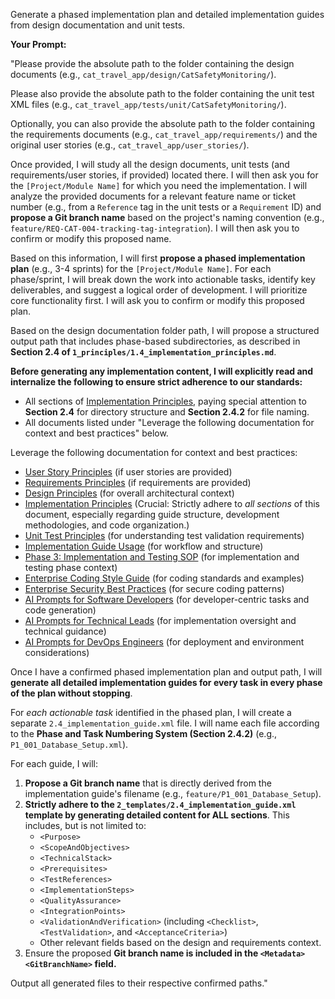 Generate a phased implementation plan and detailed implementation guides from design documentation and unit tests.

**Your Prompt:**

"Please provide the absolute path to the folder containing the design documents (e.g., `cat_travel_app/design/CatSafetyMonitoring/`).

Please also provide the absolute path to the folder containing the unit test XML files (e.g., `cat_travel_app/tests/unit/CatSafetyMonitoring/`).

Optionally, you can also provide the absolute path to the folder containing the requirements documents (e.g., `cat_travel_app/requirements/`) and the original user stories (e.g., `cat_travel_app/user_stories/`).

Once provided, I will study all the design documents, unit tests (and requirements/user stories, if provided) located there. I will then ask you for the `[Project/Module Name]` for which you need the implementation. I will analyze the provided documents for a relevant feature name or ticket number (e.g., from a `Reference` tag in the unit tests or a `Requirement` ID) and **propose a Git branch name** based on the project's naming convention (e.g., `feature/REQ-CAT-004-tracking-tag-integration`). I will then ask you to confirm or modify this proposed name.

Based on this information, I will first **propose a phased implementation plan** (e.g., 3-4 sprints) for the `[Project/Module Name]`. For each phase/sprint, I will break down the work into actionable tasks, identify key deliverables, and suggest a logical order of development. I will prioritize core functionality first. I will ask you to confirm or modify this proposed plan.

Based on the design documentation folder path, I will propose a structured output path that includes phase-based subdirectories, as described in **Section 2.4 of `1_principles/1.4_implementation_principles.md`**.

**Before generating any implementation content, I will explicitly read and internalize the following to ensure strict adherence to our standards:**
- All sections of [Implementation Principles](../../1_principles/1.4_implementation_principles.md), paying special attention to **Section 2.4** for directory structure and **Section 2.4.2** for file naming.
- All documents listed under "Leverage the following documentation for context and best practices" below.

Leverage the following documentation for context and best practices:
- [User Story Principles](../../1_principles/1.1_user_story_principles.md) (if user stories are provided)
- [Requirements Principles](../../1_principles/1.2_requirements_principles.md) (if requirements are provided)
- [Design Principles](../../1_principles/1.3_design_principles.md) (for overall architectural context)
- [Implementation Principles](../../1_principles/1.4_implementation_principles.md) (Crucial: Strictly adhere to *all sections* of this document, especially regarding guide structure, development methodologies, and code organization.)
- [Unit Test Principles](../../1_principles/1.5_unit_test_principles.md) (for understanding test validation requirements)
- [Implementation Guide Usage](../../3_guides/3.4_implementation_guide_usage.md) (for workflow and structure)
- [Phase 3: Implementation and Testing SOP](../../docs/SOPs/phase_3_implementation_testing_sop.md) (for implementation and testing phase context)
- [Enterprise Coding Style Guide](../../docs/enterprise_coding_style_guide.md) (for coding standards and examples)
- [Enterprise Security Best Practices](../../docs/enterprise_security_best_practices.md) (for secure coding patterns)
- [AI Prompts for Software Developers](../roles/software_developers_prompts.md) (for developer-centric tasks and code generation)
- [AI Prompts for Technical Leads](../roles/technical_lead_prompts.md) (for implementation oversight and technical guidance)
- [AI Prompts for DevOps Engineers](../roles/devops_engineer_prompts.md) (for deployment and environment considerations)

Once I have a confirmed phased implementation plan and output path, I will **generate all detailed implementation guides for every task in every phase of the plan without stopping**.

For *each actionable task* identified in the phased plan, I will create a separate `2.4_implementation_guide.xml` file. I will name each file according to the **Phase and Task Numbering System (Section 2.4.2)** (e.g., `P1_001_Database_Setup.xml`).

For each guide, I will:
1.  **Propose a Git branch name** that is directly derived from the implementation guide's filename (e.g., `feature/P1_001_Database_Setup`).
2.  **Strictly adhere to the `2_templates/2.4_implementation_guide.xml` template by generating detailed content for ALL sections**. This includes, but is not limited to:
    *   `<Purpose>`
    *   `<ScopeAndObjectives>`
    *   `<TechnicalStack>`
    *   `<Prerequisites>`
    *   `<TestReferences>`
    *   `<ImplementationSteps>`
    *   `<QualityAssurance>`
    *   `<IntegrationPoints>`
    *   `<ValidationAndVerification>` (including `<Checklist>`, `<TestValidation>`, and `<AcceptanceCriteria>`)
    *   Other relevant fields based on the design and requirements context.
3.  Ensure the proposed **Git branch name is included in the `<Metadata><GitBranchName>` field.**

Output all generated files to their respective confirmed paths."
